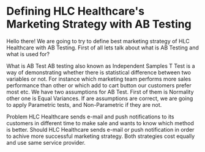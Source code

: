 # Defining HLC Healthcare's Marketing Strategy with AB Testing

Hello there! We are going to try to define best marketing strategy of HLC Healthcare with AB Testing. First of all lets talk about what is AB Testing and what is used for?

What is AB Test
AB testing also known as Independent Samples T Test is a way of demonstrating whether there is statistical difference between two variables or not. For instance which marketing team performs more sales performance than other or which add to cart button our customers prefer most etc. We have two assumptions for AB Test. First of them is Normality other one is Equal Variances. If are assumptions are correct, we are going to apply Parametric tests, and Non-Parametric if they are not.

Problem
HLC Healthcare sends e-mail and push notifications to its customers in different time to make sale and wants to know which method is better. Should HLC Healthcare sends e-mail or push notification in order to achive more successful marketing strategy. Both strategies cost equally and use same service provider.
